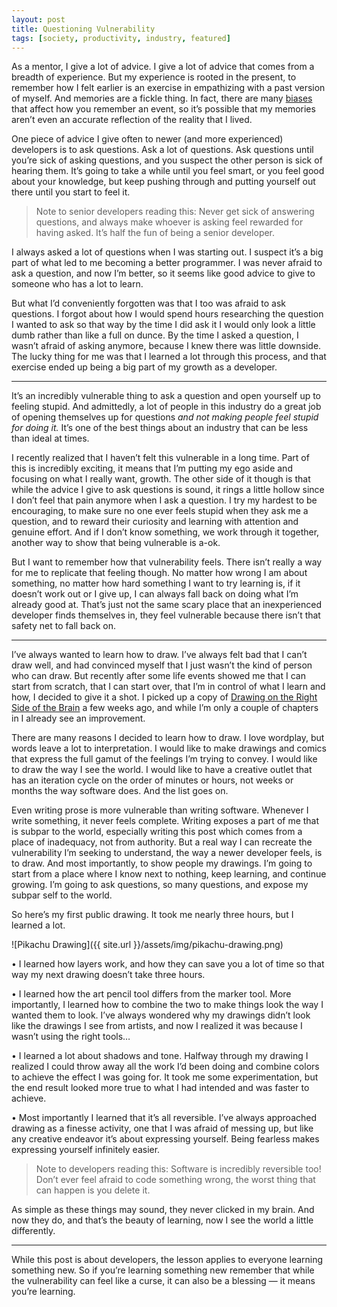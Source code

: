 ```yaml
---
layout: post
title: Questioning Vulnerability
tags: [society, productivity, industry, featured]
---
```


As a mentor, I give a lot of advice. I give a lot of advice that comes from a breadth of experience. But my experience is rooted in the present, to remember how I felt earlier is an exercise in empathizing with a past version of myself. And memories are a fickle thing. In fact, there are many [biases](https://en.m.wikipedia.org/wiki/Peak-end_rule) that affect how you remember an event, so it’s possible that my memories aren’t even an accurate reflection of the reality that I lived.

One piece of advice I give often to newer (and more experienced) developers is to ask questions. Ask a lot of questions. Ask questions until you’re sick of asking questions, and you suspect the other person is sick of hearing them. It’s going to take a while until you feel smart, or you feel good about your knowledge, but keep pushing through and putting yourself out there until you start to feel it.

> Note to senior developers reading this: Never get sick of answering questions, and always make whoever is asking feel rewarded for having asked. It’s half the fun of being a senior developer.

I always asked a lot of questions when I was starting out. I suspect it’s a big part of what led to me becoming a better programmer. I was never afraid to ask a question, and now I’m better, so it seems like good advice to give to someone who has a lot to learn.

But what I’d conveniently forgotten was that I too was afraid to ask questions. I forgot about how I would spend hours researching the question I wanted to ask so that way by the time I did ask it I would only look a little dumb rather than like a full on dunce. By the time I asked a question, I wasn’t afraid of asking anymore, because I knew there was little downside. The lucky thing for me was that I learned a lot through this process, and that exercise ended up being a big part of my growth as a developer.

----------

It’s an incredibly vulnerable thing to ask a question and open yourself up to feeling stupid. And admittedly, a lot of people in this industry do a great job of opening themselves up for questions *and not making people feel stupid for doing it.* It’s one of the best things about an industry that can be less than ideal at times.

I recently realized that I haven’t felt this vulnerable in a long time. Part of this is incredibly exciting, it means that I’m putting my ego aside and focusing on what I really want, growth. The other side of it though is that while the advice I give to ask questions is sound, it rings a little hollow since I don’t feel that pain anymore when I ask a question. I try my hardest to be encouraging, to make sure no one ever feels stupid when they ask me a question, and to reward their curiosity and learning with attention and genuine effort. And if I don’t know something, we work through it together, another way to show that being vulnerable is a-ok.

But I want to remember how that vulnerability feels. There isn’t really a way for me to replicate that feeling though. No matter how wrong I am about something, no matter how hard something I want to try learning is, if it doesn’t work out or I give up, I can always fall back on doing what I’m already good at. That’s just not the same scary place that an inexperienced developer finds themselves in, they feel vulnerable because there isn’t that safety net to fall back on.

----------

I’ve always wanted to learn how to draw. I’ve always felt bad that I can’t draw well, and had convinced myself that I just wasn’t the kind of person who can draw. But recently after some life events showed me that I can start from scratch, that I can start over, that I’m in control of what I learn and how, I decided to give it a shot. I picked up a copy of [Drawing on the Right Side of the Brain](https://www.amazon.com/Drawing-Right-Side-Brain-Definitive/dp/1585429201) a few weeks ago, and while I’m only a couple of chapters in I already see an improvement.

There are many reasons I decided to learn how to draw. I love wordplay, but words leave a lot to interpretation. I would like to make drawings and comics that express the full gamut of the feelings I’m trying to convey. I would like to draw the way I see the world. I would like to have a creative outlet that has an iteration cycle on the order of minutes or hours, not weeks or months the way software does. And the list goes on.

Even writing prose is more vulnerable than writing software. Whenever I write something, it never feels complete. Writing exposes a part of me that is subpar to the world, especially writing this post which comes from a place of inadequacy, not from authority. But a real way I can recreate the vulnerability I’m seeking to understand, the way a newer developer feels, is to draw. And most importantly, to show people my drawings. I’m going to start from a place where I know next to nothing, keep learning, and continue growing. I’m going to ask questions, so many questions, and expose my subpar self to the world.

So here’s my first public drawing. It took me nearly three hours, but I learned a lot.

![Pikachu Drawing]({{ site.url }}/assets/img/pikachu-drawing.png)

• I learned how layers work, and how they can save you a lot of time so that way my next drawing doesn’t take three hours. 

• I learned how the art pencil tool differs from the marker tool. More importantly, I learned how to combine the two to make things look the way I wanted them to look. I’ve always wondered why my drawings didn’t look like the drawings I see from artists, and now I realized it was because I wasn’t using the right tools…

• I learned a lot about shadows and tone. Halfway through my drawing I realized I could throw away all the work I’d been doing and combine colors to achieve the effect I was going for. It took me some experimentation, but the end result looked more true to what I had intended and was faster to achieve. 

• Most importantly I learned that it’s all reversible. I’ve always approached drawing as a finesse activity, one that I was afraid of messing up, but like any creative endeavor it’s about expressing yourself. Being fearless makes expressing yourself infinitely easier.

> Note to developers reading this: Software is incredibly reversible too! Don’t ever feel afraid to code something wrong, the worst thing that can happen is you delete it.

As simple as these things may sound, they never clicked in my brain. And now they do, and that’s the beauty of learning, now I see the world a little differently.

----------

While this post is about developers, the lesson applies to everyone learning something new. So if you’re learning something new remember that while the vulnerability can feel like a curse, it can also be a blessing — it means you’re learning.